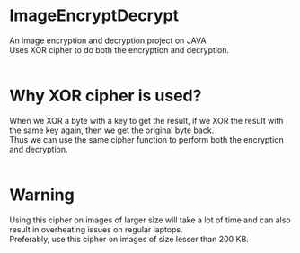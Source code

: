# ImageEncryptDecrypt
An image encryption and decryption project on JAVA<br>Uses XOR cipher to do both the encryption and decryption.<br><br>

# Why XOR cipher is used?
When we XOR a byte with a key to get the result, if we XOR the result with the same key again, then we get the original byte back.<br>Thus we can use the same cipher function to perform both the encryption and decryption. <br><br>

# Warning
Using this cipher on images of larger size will take a lot of time and can also result in overheating issues on regular laptops.<br>Preferably, use this cipher on images of size lesser than 200 KB.
